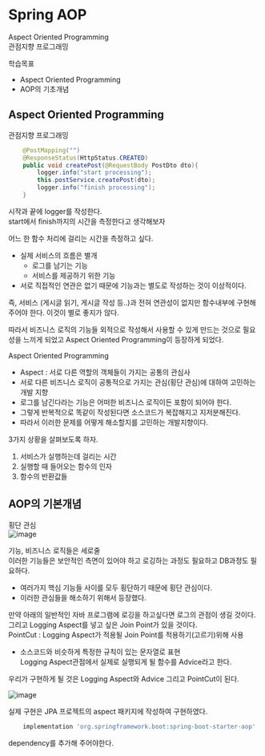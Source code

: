 # Spring AOP

Aspect Oriented Programming  
관점지향 프로그래밍 


학습목표
- Aspect Oriented Programming
- AOP의 기초개념


## Aspect Oriented Programming

관점지향 프로그래밍  
```java
    @PostMapping("")
    @ResponseStatus(HttpStatus.CREATED)
    public void createPost(@RequestBody PostDto dto){
        logger.info("start processing");
        this.postService.createPost(dto);
        logger.info("finish processing");
    }
```

시작과 끝에 logger를 작성한다.  
start에서 finish까지의 시간을 측정한다고 생각해보자  

어느 한 함수 처리에 걸리는 시간을 측정하고 싶다.
- 실제 서비스의 흐름은 별개
  - 로그를 남기는 기능
  - 서비스를 제공하기 위한 기능
- 서로 직접적인 연관은 없기 때문에 기능과는 별도로 작성하는 것이 이상적이다.

즉, 서비스 (게시글 읽기, 게시글 작성 등..)과 전혀 연관성이 없지만 함수내부에 구현해주어야 한다. 이것이 별로 좋지가 않다.  

따라서 비즈니스 로직의 기능들 외적으로 작성해서 사용할 수 있게 만드는 것으로 필요성을 느끼게 되었고 Aspect Oriented Programming이 등장하게 되었다.  

Aspect Oriented Programming
- Aspect : 서로 다른 역할의 객체들이 가지는 공통의 관심사
- 서로 다른 비즈니스 로직이 공통적으로 가지는 관심(횡단 관심)에 대하여 고민하는 개발 지향
- 로그를 남긴다라는 기능은 어떠한 비즈니스 로직이든 포함이 되어야 한다. 
- 그렇게 반복적으로 똑같이 작성된다면 소스코드가 복잡해지고 지저분해진다. 
- 따라서 이러한 문제를 어떻게 해소할지를 고민하는 개발지향이다.

3가지 상황을 살펴보도록 하자.
1. 서비스가 실행하는데 걸리는 시간
2. 실행할 때 들어오는 함수의 인자
3. 함수의 반환값들


## AOP의 기본개념

횡단 관심  
![image](../image/AOP1.png)

기능, 비즈니스 로직들은 세로줄  
이러한 기능들은 보안적인 측면이 있어야 하고 로깅하는 과정도 필요하고 DB과정도 필요하다.  
- 여러가지 핵심 기능들 사이를 모두 횡단하기 때문에 횡단 관심이다.
- 이러한 관심들을 해소하기 위해서 등장했다.

만약 아래의 일반적인 자바 프로그램에 로깅을 하고싶다면 로그의 관점이 생길 것이다.  
그리고 Logging Aspect를 넣고 싶은 Join Point가 있을 것이다.  
PointCut : Logging Aspect가 적용될 Join Point를 적용하기(고르기)위해 사용  
- 소스코드와 비슷하게 특정한 규칙이 있는 문자열로 표현  
Logging Aspect관점에서 실제로 실행되게 될 함수를 Advice라고 한다.  

우리가 구현하게 될 것은 Logging Aspect와 Advice 그리고 PointCut이 된다.  

![image](../image/AOP2.png)


실제 구현은 JPA 프로젝트의 aspect 패키지에 작성하여 구현하였다.  

```gradle
	implementation 'org.springframework.boot:spring-boot-starter-aop'
```

dependency를 추가해 주어야한다.  